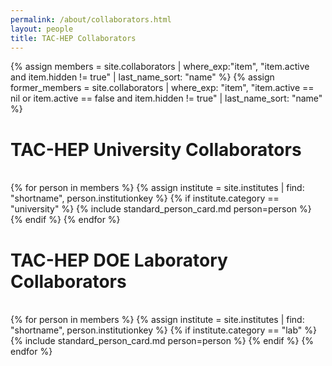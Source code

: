 ```yaml
---
permalink: /about/collaborators.html
layout: people
title: TAC-HEP Collaborators
---
```



{% assign members = site.collaborators | where_exp:"item", "item.active and item.hidden != true"
                                     | last_name_sort: "name" %}
{% assign former_members = site.collaborators | where_exp: "item", "item.active == nil or item.active == false and item.hidden != true"
                                  | last_name_sort: "name" %}

<h1>TAC-HEP University Collaborators</h1><br>

<div class="container-fluid">
<div class="row">
{% for person in members %}
  {% assign institute = site.institutes | find: "shortname", person.institutionkey %}
    {% if institute.category == "university" %}
    {% include standard_person_card.md person=person %}
    {% endif %}
{% endfor %}
</div>
</div>

<h1>TAC-HEP DOE Laboratory Collaborators</h1><br>

<div class="container-fluid">
<div class="row">
{% for person in members %}
  {% assign institute = site.institutes | find: "shortname", person.institutionkey %}
    {% if institute.category == "lab" %}
    {% include standard_person_card.md person=person %}
    {% endif %}
{% endfor %}
</div>
</div>


